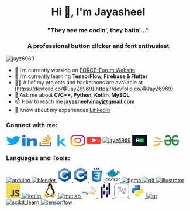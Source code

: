 <h1 align="center">Hi 👋, I'm Jayasheel</h1>
<h3 align="center">"They see me codin', they hatin'..."</h3>
<h3 align="center">A professional button clicker and font enthusiast</h3>

<p align="left"> <img src="https://komarev.com/ghpvc/?username=jayz6969&label=Profile%20views&color=0e75b6&style=flat" alt="jayz6969" /> </p>

- 🔭 I’m currently working on [FORCE-Forum Website](https://github.com/EventsAtForce/eventsatforce.github.io)
- 🌱 I’m currently learning **TensorFlow, Firebase & Flutter**
- 👨‍💻 All of my projects and hackathons are available at [https://devfolio.co/@JayZ6969](https://devfolio.co/@JayZ6969)
- 💬 Ask me about **C/C++, Python, Kotlin, MySQL**
- 📫 How to reach me **jayasheelvinayj@gmail.com**
- 📄 Know about my experiences [LinkedIn](https://www.linkedin.com/in/jayasheelvinayj/)

<h3 align="left">Connect with me:</h3>
<p align="left">
<a href="https://twitter.com/jayasheelvinay" target="blank"><img align="center" src="src/images/icons/Social/twitter.svg" alt="jayasheelvinay" height="30" width="40" /></a>
<a href="https://linkedin.com/in/jayasheelvinayj" target="blank"><img align="center" src="src/images/icons/Social/linked-in-alt.svg" alt="jayasheelvinayj" height="30" width="40" /></a>
<a href="https://stackoverflow.com/users/22414544" target="blank"><img align="center" src="src/images/icons/Social/stack-overflow.svg" alt="22414544" height="30" width="40" /></a>
<a href="https://kaggle.com/jayasheelvinayj" target="blank"><img align="center" src="src/images/icons/Social/kaggle.svg" alt="jayasheelvinayj" height="30" width="40" /></a>
<a href="https://instagram.com/jayasheel.vinay" target="blank"><img align="center" src="src/images/icons/Social/instagram.svg" alt="jayasheel.vinay" height="30" width="40" /></a>
<a href="https://www.youtube.com/c/jayasheel vinay j" target="blank"><img align="center" src="src/images/icons/Social/youtube.svg" alt="jayasheel vinay j" height="30" width="40" /></a>
<a href="https://www.codechef.com/users/jayz6969" target="blank"><img align="center" src="https://cdn.jsdelivr.net/npm/simple-icons@3.1.0/icons/codechef.svg" alt="jayz6969" height="30" width="40" /></a>
<a href="https://www.hackerrank.com/jayasheelvinayj" target="blank"><img align="center" src="src/images/icons/Social/hackerrank.svg" alt="jayasheelvinayj" height="30" width="40" /></a>
<a href="https://www.leetcode.com/jayz6969" target="blank"><img align="center" src="src/images/icons/Social/leet-code.svg" alt="jayz6969" height="30" width="40" /></a>
<a href="https://auth.geeksforgeeks.org/user/jayz6969profile" target="blank"><img align="center" src="src/images/icons/Social/geeks-for-geeks.svg" alt="jayz6969profile" height="30" width="40" /></a>
</p>

<h3 align="left">Languages and Tools:</h3>
<p align="left"> <a href="https://www.arduino.cc/" target="_blank" rel="noreferrer"> <img src="https://cdn.worldvectorlogo.com/logos/arduino-1.svg" alt="arduino" width="40" height="40"/> </a> <a href="https://www.blender.org/" target="_blank" rel="noreferrer"> <img src="https://download.blender.org/branding/community/blender_community_badge_white.svg" alt="blender" width="40" height="40"/> </a> <a href="https://www.cprogramming.com/" target="_blank" rel="noreferrer"> <img src="https://raw.githubusercontent.com/devicons/devicon/master/icons/c/c-original.svg" alt="c" width="40" height="40"/> </a> <a href="https://www.w3schools.com/cpp/" target="_blank" rel="noreferrer"> <img src="https://raw.githubusercontent.com/devicons/devicon/master/icons/cplusplus/cplusplus-original.svg" alt="cplusplus" width="40" height="40"/> </a> <a href="https://www.w3schools.com/css/" target="_blank" rel="noreferrer"> <img src="https://raw.githubusercontent.com/devicons/devicon/master/icons/css3/css3-original-wordmark.svg" alt="css3" width="40" height="40"/> </a> <a href="https://www.docker.com/" target="_blank" rel="noreferrer"> <img src="https://raw.githubusercontent.com/devicons/devicon/master/icons/docker/docker-original-wordmark.svg" alt="docker" width="40" height="40"/> </a> <a href="https://www.figma.com/" target="_blank" rel="noreferrer"> <img src="https://www.vectorlogo.zone/logos/figma/figma-icon.svg" alt="figma" width="40" height="40"/> </a> <a href="https://git-scm.com/" target="_blank" rel="noreferrer"> <img src="https://www.vectorlogo.zone/logos/git-scm/git-scm-icon.svg" alt="git" width="40" height="40"/> </a> <a href="https://www.adobe.com/in/products/illustrator.html" target="_blank" rel="noreferrer"> <img src="https://www.vectorlogo.zone/logos/adobe_illustrator/adobe_illustrator-icon.svg" alt="illustrator" width="40" height="40"/> </a> <a href="https://developer.mozilla.org/en-US/docs/Web/JavaScript" target="_blank" rel="noreferrer"> <img src="https://raw.githubusercontent.com/devicons/devicon/master/icons/javascript/javascript-original.svg" alt="javascript" width="40" height="40"/> </a> <a href="https://kotlinlang.org" target="_blank" rel="noreferrer"> <img src="https://www.vectorlogo.zone/logos/kotlinlang/kotlinlang-icon.svg" alt="kotlin" width="40" height="40"/> </a> <a href="https://www.linux.org/" target="_blank" rel="noreferrer"> <img src="https://raw.githubusercontent.com/devicons/devicon/master/icons/linux/linux-original.svg" alt="linux" width="40" height="40"/> </a> <a href="https://www.mathworks.com/" target="_blank" rel="noreferrer"> <img src="https://upload.wikimedia.org/wikipedia/commons/2/21/Matlab_Logo.png" alt="matlab" width="40" height="40"/> </a> <a href="https://www.mysql.com/" target="_blank" rel="noreferrer"> <img src="https://raw.githubusercontent.com/devicons/devicon/master/icons/mysql/mysql-original-wordmark.svg" alt="mysql" width="40" height="40"/> </a> <a href="https://pandas.pydata.org/" target="_blank" rel="noreferrer"> <img src="https://raw.githubusercontent.com/devicons/devicon/2ae2a900d2f041da66e950e4d48052658d850630/icons/pandas/pandas-original.svg" alt="pandas" width="40" height="40"/> </a> <a href="https://www.photoshop.com/en" target="_blank" rel="noreferrer"> <img src="https://raw.githubusercontent.com/devicons/devicon/master/icons/photoshop/photoshop-line.svg" alt="photoshop" width="40" height="40"/> </a> <a href="https://www.python.org" target="_blank" rel="noreferrer"> <img src="https://raw.githubusercontent.com/devicons/devicon/master/icons/python/python-original.svg" alt="python" width="40" height="40"/> </a> <a href="https://www.qt.io/" target="_blank" rel="noreferrer"> <img src="https://upload.wikimedia.org/wikipedia/commons/0/0b/Qt_logo_2016.svg" alt="qt" width="40" height="40"/> </a> <a href="https://scikit-learn.org/" target="_blank" rel="noreferrer"> <img src="https://upload.wikimedia.org/wikipedia/commons/0/05/Scikit_learn_logo_small.svg" alt="scikit_learn" width="40" height="40"/> </a> <a href="https://www.tensorflow.org" target="_blank" rel="noreferrer"> <img src="https://www.vectorlogo.zone/logos/tensorflow/tensorflow-icon.svg" alt="tensorflow" width="40" height="40"/> </a> </p>
